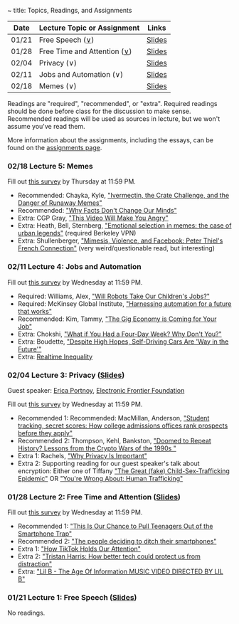 ~ title: Topics, Readings, and Assignments

| Date  | Lecture Topic or Assignment                                       | Links                                                        |
|-------|-------------------------------------------------------------------|--------------------------------------------------------------|
| 01/21 | Free Speech ([∨][free_speech_anchor])                             | [Slides][speech_slides]                                      |
| 01/28 | Free Time and Attention ([∨][free_speech_anchor])                 | [Slides][free_slides]                                        |
| 02/04 | Privacy (∨)                                                       | [Slides][privacy_slides]                                     |
| 02/11 | Jobs and Automation (∨)                                           | [Slides][jobs_slides]                                        |
| 02/18 | Memes (∨)                                                         | [Slides][memes_slides]                                       |

Readings are "required", "recommended", or "extra". Required readings should be
done before class for the discussion to make sense. Recommended readings will be
used as sources in lecture, but we won't assume you've read them.

More information about the assignments, including the essays, can be found on the [assignments page](https://inst.eecs.berkeley.edu/~cs195/sp22/assignments.html).

### 02/18 Lecture 5: Memes
Fill out [this survey](https://forms.gle/wvLzy348C2kfcLhf7) by Thursday at 11:59 PM.
* Recommended: Chayka, Kyle, ["Ivermectin, the Crate Challenge, and the Danger of Runaway Memes"](https://www.newyorker.com/culture/infinite-scroll/ivermectin-the-crate-challenge-and-the-danger-of-runaway-memes)
* Recommended: ["Why Facts Don't Change Our Minds"](https://www.newyorker.com/magazine/2017/02/27/why-facts-dont-change-our-minds)
* Extra: CGP Gray, ["This Video Will Make You Angry"](https://www.youtube.com/watch?v=rE3j_RHkqJc)
* Extra: Heath, Bell, Sternberg, ["Emotional selection in memes: the case of urban legends"](https://psycnet.apa.org/record/2001-05428-005) (required Berkeley VPN)
* Extra: Shullenberger, ["Mimesis, Violence, and Facebook: Peter Thiel's French Connection"](https://thesocietypages.org/cyborgology/2016/08/13/mimesis-violence-and-facebook-peter-thiels-french-connection-full-essay/) (very weird/questionable read, but interesting)

### 02/11 Lecture 4: Jobs and Automation 
Fill out [this survey](https://forms.gle/2mP9XvvFUBziNpwd7) by Wednesday at 11:59 PM.
* Required: Williams, Alex, ["Will Robots Take Our Children's Jobs?"](https://www.nytimes.com/2017/12/11/style/robots-jobs-children.html)
* Required: McKinsey Global Institute, ["Harnessing automation for a future that works"](https://www.mckinsey.com/featured-insights/digital-disruption/harnessing-automation-for-a-future-that-works)
* Recommended: Kim, Tammy, ["The Gig Economy is Coming for Your Job"](https://www.nytimes.com/2020/01/10/opinion/sunday/gig-economy-unemployment-automation.html)
* Extra: Chokshi, ["What if You Had a Four-Day Week? Why Don't You?"](https://www.nytimes.com/2019/11/08/business/four-day-work-week.html)
* Extra: Boudette, ["Despite High Hopes, Self-Driving Cars Are 'Way in the Future'"](https://www.nytimes.com/2019/07/17/business/self-driving-autonomous-cars.html)
* Extra: [Realtime Inequality](https://realtimeinequality.org/)

### 02/04 Lecture 3: Privacy ([Slides][privacy_slides])

Guest speaker: [Erica Portnoy](https://www.eff.org/about/staff/erica-portnoy), [Electronic Frontier Foundation](https://www.eff.org/)

Fill out [this survey](https://forms.gle/PR8ciHDS74mGzjdaA) by Wednesday at 11:59 PM.

* Recommended 1: Recommended: MacMillan, Anderson, ["Student tracking, secret scores: How college admissions offices rank prospects before they apply"](https://www.washingtonpost.com/business/2019/10/14/colleges-quietly-rank-prospective-students-based-their-personal-data/)
* Recommended 2: Thompson, Kehl, Bankston, ["Doomed to Repeat History? Lessons from the Crypto Wars of the 1990s
"](https://www.newamerica.org/cybersecurity-initiative/policy-papers/doomed-to-repeat-history-lessons-from-the-crypto-wars-of-the-1990s/)
* Extra 1: Rachels, ["Why Privacy Is Important"](https://www.jstor.org/stable/2265077?seq=1)
* Extra 2: Supporting reading for our guest speaker's talk about encryption: Either one of Tiffany ["The Great (fake) Child-Sex-Trafficking Epidemic"](https://www.theatlantic.com/magazine/archive/2022/01/children-sex-trafficking-conspiracy-epidemic/620845/) OR ["You're Wrong About: Human Trafficking"](https://podcasts.apple.com/us/podcast/human-trafficking/id1380008439?i=1000465289965)


### 01/28 Lecture 2: Free Time and Attention ([Slides][free_slides])
Fill out [this survey](https://forms.gle/pEEHiLkucrJaibMy9) by Wednesday at 11:59 PM. 
* Recommended 1: ["This Is Our Chance to Pull Teenagers Out of the Smartphone Trap"](https://www.nytimes.com/2021/07/31/opinion/smartphone-iphone-social-media-isolation.html)
* Recommended 2: ["The people deciding to ditch their smartphones"](https://www.bbc.com/news/business-60067032)
* Extra 1: ["How TikTok Holds Our Attention"](https://www.newyorker.com/magazine/2019/09/30/how-tiktok-holds-our-attention)
* Extra 2: ["Tristan Harris: How better tech could protect us from distraction"](https://www.ted.com/talks/tristan_harris_how_better_tech_could_protect_us_from_distraction/up-next)
* Extra: ["Lil B - The Age Of Information MUSIC VIDEO DIRECTED BY LIL B"](https://www.youtube.com/watch?v=corY-FZAZog)


### 01/21 Lecture 1: Free Speech ([Slides][speech_slides])

No readings.

[speech_slides]: https://docs.google.com/presentation/d/16E6ZmcH7Y67MMImCuSmrFEJSVNfzNSAfgg4jUEa5ssA/edit?usp=sharing
[free_speech_anchor]: https://inst.eecs.berkeley.edu/~cs195/sp22/#01-21-lecture-1-free-speech-slides
[free_slides]: https://docs.google.com/presentation/d/1YAfx0nYxMdSP4R7mvB3mxias7zU0WqWh1ic7AwWjy1Y/edit?usp=sharing
[privacy_slides]: https://docs.google.com/presentation/d/16gCnS_8OpHN_I1_ULgZSEnD1YpJE7xP7qF3ElxZbG5Q/edit#slide=id.g10e03fbf068_0_0
[jobs_slides]: https://docs.google.com/presentation/d/1sESVieppFk7tUYC3vGPrcS71kYypNoVZM5H1ba7RDeQ/edit?usp=sharing
[memes_slides]: https://docs.google.com/presentation/d/1lxmBDYEAuBsrRhvDe8gX13htCUdFBk3OA-pDox35ies/edit?usp=sharing
